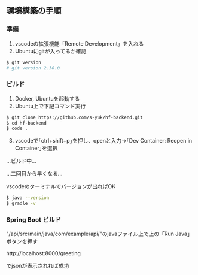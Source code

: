 ## 環境構築の手順

### 準備

1. vscodeの拡張機能「Remote Development」を入れる
2. Ubuntuにgitが入ってるか確認

```bash
$ git version
# git version 2.38.0
```

### ビルド

1. Docker, Ubuntuを起動する
2. Ubuntu上で下記コマンド実行

```bash
$ git clone https://github.com/s-yuk/hf-backend.git
$ cd hf-backend
$ code .
```

3. vscodeで｢ctrl+shift+p｣を押し、openと入力→｢Dev Container: Reopen in Container｣を選択

...ビルド中...

...二回目から早くなる...

vscodeのターミナルでバージョンが出ればOK

```bash
$ java --version
$ gradle -v
```

### Spring Boot ビルド
"/api/src/main/java/com/example/api/"のjavaファイル上で上の「Run Java」ボタンを押す

http://localhost:8000/greeting

でjsonが表示されれば成功